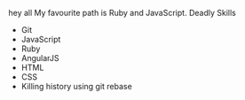 hey all
My favourite path is Ruby and JavaScript.
Deadly Skills
* Git
* JavaScript
* Ruby
* AngularJS
* HTML
* CSS
* Killing history using git rebase